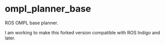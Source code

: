 # ompl_planner_base

ROS OMPL base planner.

I am working to make this forked version compatible with ROS Indigo and later.
